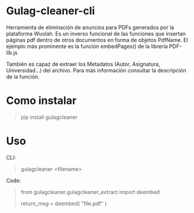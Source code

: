 # Gulag-cleaner-cli

Herramienta de eliminación de anuncios para PDFs generados por la plataforma Wuolah.
Es un inverso funcional de las funciones que insertan páginas pdf dentro de otros documentos en forma de objetos PdfName. El ejemplo más prominente es la función embedPages() de la librería PDF-lib.js</br>

También es capaz de extraer los Metadatos (Autor, Asignatura, Universidad...) del archivo. Para más información consultar la descripción de la función.</br>

# Como instalar</br>
>pip install gulagcleaner</br>

# Uso</br>
CLI:</br>
>gulagcleaner \<filename\></br>

Code:
>from gulagcleaner.gulagcleaner_extract import deembed
>
>return_msg = deembed( "file.pdf" )